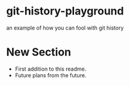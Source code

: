 # git-history-playground
an example of how you can fool with git history

# New Section

* First addition to this readme.
* Future plans from the future.
